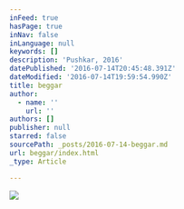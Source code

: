 ```yaml
---
inFeed: true
hasPage: true
inNav: false
inLanguage: null
keywords: []
description: 'Pushkar, 2016'
datePublished: '2016-07-14T20:45:48.391Z'
dateModified: '2016-07-14T19:59:54.990Z'
title: beggar
author:
  - name: ''
    url: ''
authors: []
publisher: null
starred: false
sourcePath: _posts/2016-07-14-beggar.md
url: beggar/index.html
_type: Article

---
```

![](https://the-grid-user-content.s3-us-west-2.amazonaws.com/6228e9d3-f616-4d80-81c0-00fc0d748208.jpg)